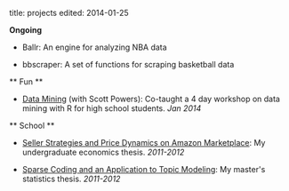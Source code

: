 title: projects
edited: 2014-01-25

**Ongoing**

* Ballr: An engine for analyzing NBA data

* bbscraper: A set of functions for scraping basketball data

** Fun **

* [Data Mining](http://github.com/ryw90/data-mining-intersession) (with Scott Powers): Co-taught a 4 day workshop on data mining with R for high school students. *Jan 2014*

** School **

* [Seller Strategies and Price Dynamics on Amazon Marketplace](https://www.dropbox.com/s/ajsty32u8y390ov/seller%20strategies%20and%20price%20dynamics.pdf): My undergraduate economics thesis. *2011-2012*

* [Sparse Coding and an Application to Topic Modeling](https://www.dropbox.com/s/d0jppn6nb1dcosm/sparse%20coding%20and%20topic%20models.pdf): My master's statistics thesis. *2011-2012*
